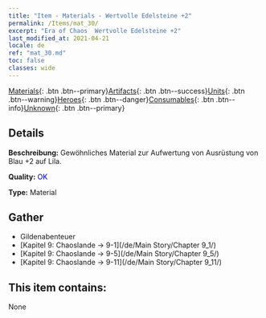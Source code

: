 ```yaml
---
title: "Item - Materials - Wertvolle Edelsteine +2"
permalink: /Items/mat_30/
excerpt: "Era of Chaos  Wertvolle Edelsteine +2"
last_modified_at: 2021-04-21
locale: de
ref: "mat_30.md"
toc: false
classes: wide
---
```

 [Materials](/de/Items/){: .btn .btn--primary}[Artifacts](/de/Items/Artifacts/){: .btn .btn--success}[Units](/de/Items/Units/){: .btn .btn--warning}[Heroes](/de/Items/Heroes/){: .btn .btn--danger}[Consumables](/de/Items/Consumables/){: .btn .btn--info}[Unknown](/de/Items/Unknown/){: .btn .btn--primary}

## Details
 **Beschreibung:** Gewöhnliches Material zur Aufwertung von Ausrüstung von Blau +2 auf Lila.

 **Quality:** <span style="color: #0000CD">OK</span>

 **Type:** Material

## Gather

*    Gildenabenteuer 
*    [Kapitel 9: Chaoslande -> 9-1](/de/Main Story/Chapter 9_1/) 
*    [Kapitel 9: Chaoslande -> 9-5](/de/Main Story/Chapter 9_5/) 
*    [Kapitel 9: Chaoslande -> 9-11](/de/Main Story/Chapter 9_11/) 

## This item contains:

  None

